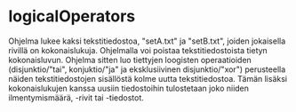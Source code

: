 # logicalOperators
Ohjelma lukee kaksi tekstitiedostoa, "setA.txt" ja "setB.txt", joiden jokaisella rivillä on kokonaislukuja.
Ohjelmalla voi poistaa tekstitiedostoista tietyn kokonaisluvun.
Ohjelma sitten luo tiettyjen loogisten operaatioiden (disjunktio/"tai", konjuktio/"ja" ja eksklusiivinen disjunktio/"xor") perusteella näiden tekstitiedostojen sisällöstä kolme uutta tekstitiedostoa. Tämän lisäksi kokonaislukujen kanssa uusiin tiedostoihin tulostetaan joko niiden ilmentymismäärä, -rivit tai -tiedostot.